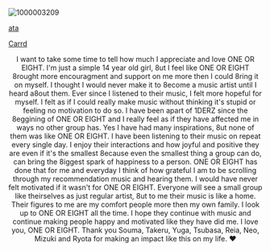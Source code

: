 ![1000003209](https://github.com/user-attachments/assets/9dc30fc4-6f23-428d-af05-88c913d59837)


[ata](https://chr1stmas3ve1.atabook.org)


 [Carrd](https://oneoreight.carrd.co)

  <p align="center">I want to take some time to tell how much I appreciate and love ONE OR EIGHT. I'm just a simple 14 year old girl, 8ut I feel like ONE OR EIGHT 8rought more encouragment and support on me more then I could 8ring it on myself. I thought I would never make it to 8ecome a music artist until I heard a8out them. Ever since I listened to their music, I felt more hopeful for myself. I felt as if I could really make music without thinking it's stupid or feeling no motivation to do so. I have been apart of 1DERZ since the 8eggining of ONE OR EIGHT and I really feel as if they have affected me in ways no other group has. Yes I have had many inspirations, 8ut none of them was like ONE OR EIGHT. I have been listening to their music on repeat every single day. I enjoy their interactions and how joyful and positive they are even if it's the smallest 8ecause even the smallest thing a group can do, can bring the 8iggest spark of happiness to a person. ONE OR EIGHT has done that for me and everyday I think of how grateful I am to be scrolling through my recommendation music and hearing them. I would have never felt motivated if it wasn't for ONE OR EIGHT. Everyone will see a small group like theirselves as just regular artist, 8ut to me their music is like a home. Their figures to me are my comfort people more then my own family. I look up to ONE OR EIGHT all the time. I hope they continue with music and continue making people happy and motivated like they have did me. I love you, ONE OR EIGHT.  Thank you Souma, Takeru, Yuga, Tsubasa, Reia, Neo, Mizuki and Ryota for making an impact like this on my life. ❤️</p>

